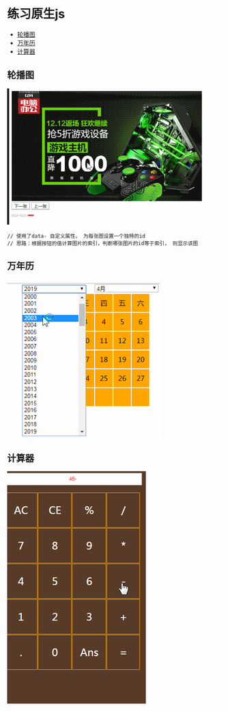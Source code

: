 # 练习原生js
 - [轮播图](#轮播图)
 - [万年历](#万年历)
 - [计算器](#计算器)
## 轮播图
![图片](https://github.com/djping/practice/blob/master/imgs/slider.gif)
```
// 使用了data- 自定义属性， 为每张图设置一个独特的id
// 思路：根据按钮的值计算图片的索引，判断哪张图片的id等于索引， 则显示该图
```

## 万年历
 ![图](https://github.com/djping/practice/blob/master/imgs/calendar.gif)
## 计算器
 ![图](https://github.com/djping/practice/blob/master/imgs/calculator.gif)
